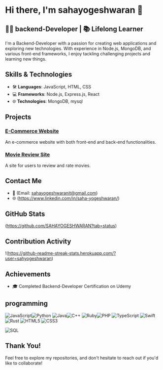 # Hi there, I'm sahayogeshwaran 👋

## 👨‍💻 backend-Developer | 📚 Lifelong Learner

I'm a Backend-Developer with a passion for creating web applications and exploring new technologies.
With experience in Node.js, MongoDB, and various front-end frameworks,
I enjoy tackling challenging projects and learning new things.

## Skills & Technologies

- 🛠️ **Languages**: JavaScript, HTML, CSS
- 💻 **Frameworks**: Node.js, Express.js, React
- 🌐 **Technologies**: MongoDB, mysql

## Projects

### [E-Commerce Website]([https://github.com/janedoe/ecommerce-website](https://github.com/SAHAYOGESHWARAN/E-commerce))
An e-commerce website with both front-end and back-end functionalities.

### [Movie Review Site]([https://github.com/janedoe/movie-review-site](https://github.com/SAHAYOGESHWARAN/movie-review-site))
A site for users to review and rate movies.

## Contact Me

- 📧 (Email: sahayogeshwaranit@gmail.com)
- 🌐 (https://www.linkedin.com/in/saha-yogeshwaran/)

## GitHub Stats

(https://github.com/SAHAYOGESHWARAN?tab=status)

## Contribution Activity

!(https://github-readme-streak-stats.herokuapp.com/?user=sahyogeshwaran)

## Achievements

- 🎓 Completed Backend-Developer Certification on Udemy
 ## programming 
 
![JavaScript](https://img.shields.io/badge/JavaScript-F7DF1C?style=for-the-badge&logo=javascript&logoColor=000000)![Python](https://img.shields.io/badge/Python-3776AB?style=for-the-badge&logo=python&logoColor=ffffff)
![Java](https://img.shields.io/badge/Java-007396?style=for-the-badge&logo=java&logoColor=ffffff)![C++](https://img.shields.io/badge/C%2B%2B-00599C?style=for-the-badge&logo=cplusplus&logoColor=ffffff)
![Ruby](https://img.shields.io/badge/Ruby-CC342D?style=for-the-badge&logo=ruby&logoColor=ffffff)![PHP](https://img.shields.io/badge/PHP-777BB4?style=for-the-badge&logo=php&logoColor=ffffff)
![TypeScript](https://img.shields.io/badge/TypeScript-3178C6?style=for-the-badge&logo=typescript&logoColor=ffffff)
![Swift](https://img.shields.io/badge/Swift-F05138?style=for-the-badge&logo=swift&logoColor=ffffff)
![Rust](https://img.shields.io/badge/Rust-000000?style=for-the-badge&logo=rust&logoColor=ffffff)
![HTML5](https://img.shields.io/badge/HTML5-E34F26?style=for-the-badge&logo=html5&logoColor=ffffff)
![CSS3](https://img.shields.io/badge/CSS3-1572B6?style=for-the-badge&logo=css3&logoColor=ffffff)


![SQL](https://img.shields.io/badge/SQL-4479A1?style=for-the-badge&logo=postgresql&logoColor=ffffff)


## Thank You!

Feel free to explore my repositories, and don't hesitate to reach out if you'd like to collaborate!
